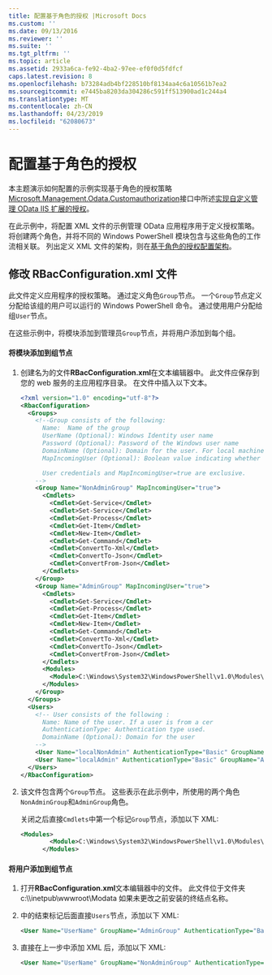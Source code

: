 ```yaml
---
title: 配置基于角色的授权 |Microsoft Docs
ms.custom: ''
ms.date: 09/13/2016
ms.reviewer: ''
ms.suite: ''
ms.tgt_pltfrm: ''
ms.topic: article
ms.assetid: 2933a6ca-fe92-4ba2-97ee-ef0f0d5fdfcf
caps.latest.revision: 8
ms.openlocfilehash: b73284adb4bf228510bf8134aa4c6a10561b7ea2
ms.sourcegitcommit: e7445ba8203da304286c591ff513900ad1c244a4
ms.translationtype: MT
ms.contentlocale: zh-CN
ms.lasthandoff: 04/23/2019
ms.locfileid: "62080673"
---
```

# <a name="configuring-role-based-authorization"></a>配置基于角色的授权

本主题演示如何配置的示例实现基于角色的授权策略[Microsoft.Management.Odata.Customauthorization](/dotnet/api/Microsoft.Management.Odata.CustomAuthorization)接口中所述[实现自定义管理 OData IIS 扩展的授权](./implementing-custom-authorization-for-a-management-odata-web-service.md)。

在此示例中，将配置 XML 文件的示例管理 OData 应用程序用于定义授权策略。 将创建两个角色，并将不同的 Windows PowerShell 模块包含与这些角色的工作流相关联。 列出定义 XML 文件的架构，则在[基于角色的授权配置架构](./role-based-authorization-configuration-schema.md)。

## <a name="modifying-the-rbacconfigurationxml-file"></a>修改 RBacConfiguration.xml 文件

此文件定义应用程序的授权策略。 通过定义角色`Group`节点。 一个`Group`节点定义分配给该组的用户可以运行的 Windows PowerShell 命令。 通过使用用户分配给组`User`节点。

在这些示例中，将模块添加到管理员`Group`节点，并将用户添加到每个组。

#### <a name="adding-a-module-to-a-group-node"></a>将模块添加到组节点

1. 创建名为的文件**RBacConfiguration.xml**在文本编辑器中。 此文件应保存到您的 web 服务的主应用程序目录。 在文件中插入以下文本。

   ```xml
   <?xml version="1.0" encoding="utf-8"?>
   <RbacConfiguration>
     <Groups>
       <!--Group consists of the following:
         Name:  Name of the group
         UserName (Optional): Windows Identity user name
         Password (Optional): Password of the Windows user name
         DomainName (Optional): Domain for the user. For local machine account either do not include them or give the machine name. Do not give empty string
         MapIncomingUser (Optional): Boolean value indicating whether to execute cmdlet in the context of network client.

         User credentials and MapIncomingUser=true are exclusive.
       -->
       <Group Name="NonAdminGroup" MapIncomingUser="true">
         <Cmdlets>
           <Cmdlet>Get-Service</Cmdlet>
           <Cmdlet>Set-Service</Cmdlet>
           <Cmdlet>Get-Process</Cmdlet>
           <Cmdlet>Get-Item</Cmdlet>
           <Cmdlet>New-Item</Cmdlet>
           <Cmdlet>Get-Command</Cmdlet>
           <Cmdlet>ConvertTo-Xml</Cmdlet>
           <Cmdlet>ConvertTo-Json</Cmdlet>
           <Cmdlet>ConvertFrom-Json</Cmdlet>
         </Cmdlets>
       </Group>
       <Group Name="AdminGroup" MapIncomingUser="true">
         <Cmdlets>
           <Cmdlet>Get-Service</Cmdlet>
           <Cmdlet>Get-Process</Cmdlet>
           <Cmdlet>Get-Item</Cmdlet>
           <Cmdlet>New-Item</Cmdlet>
           <Cmdlet>Get-Command</Cmdlet>
           <Cmdlet>ConvertTo-Xml</Cmdlet>
           <Cmdlet>ConvertTo-Json</Cmdlet>
           <Cmdlet>ConvertFrom-Json</Cmdlet>
         </Cmdlets>
         <Modules>
           <Module>C:\Windows\System32\WindowsPowerShell\v1.0\Modules\ServerManager\ServerManager.psd1</Module>
         </Modules>
       </Group>
     </Groups>
     <Users>
       <!-- User consists of the following :
         Name: Name of the user. If a user is from a cer
         AuthenticationType: Authentication type used.
         DomainName (Optional): Domain for the user
       -->
       <User Name="localNonAdmin" AuthenticationType="Basic" GroupName="NonAdminGroup" />
       <User Name="localAdmin" AuthenticationType="Basic" GroupName="AdminGroup" />
     </Users>
   </RbacConfiguration>
   ```

2. 该文件包含两个`Group`节点。 这些表示在此示例中，所使用的两个角色`NonAdminGroup`和`AdminGroup`角色。

   关闭之后直接`Cmdlets`中第一个标记`Group`节点，添加以下 XML:

   ```xml
   <Modules>
           <Module>C:\Windows\System32\WindowsPowerShell\v1.0\Modules\ServerManager\ServerManager.psd1</Module>
         </Modules>
   ```

#### <a name="adding-a-user-to-a-group-node"></a>将用户添加到组节点

1. 打开**RBacConfiguration.xml**文本编辑器中的文件。 此文件位于文件夹 c:\\\inetpub\wwwroot\Modata 如果未更改之前安装的终结点名称。

2. 中的结束标记后面直接`Users`节点，添加以下 XML:

   ```xml
   <User Name="UserName" GroupName="AdminGroup" AuthenticationType="Basic" DomainName="DomainName"/>
   ```

3. 直接在上一步中添加 XML 后，添加以下 XML:

   ```xml
   <User Name="UserName" GroupName="NonAdminGroup" AuthenticationType="Basic" DomainName="DomainName"/>
   ```